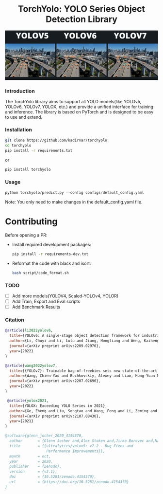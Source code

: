 <div align="center">
<h1>
  TorchYolo: YOLO Series Object Detection Library
</h1>
<h4>
  <img src="docs/torchyolo_logo.png" width="800"/>
</div>


### Introduction

The TorchYolo library aims to support all YOLO models(like YOLOv5, YOLOv6, YOLOv7, YOLOX, etc.) and provide a unified interface for training and inference. The library is based on PyTorch and is designed to be easy to use and extend.

### Installation
```bash
git clone https://github.com/kadirnar/torchyolo
cd torchyolo
pip install -r requirements.txt
```
or 
```bash
pip install torchyolo
```
### Usage
```python
python torchyolo/predict.py --config configs/default_config.yaml
```
Note: You only need to make changes in the default_config.yaml file.

# Contributing
Before opening a PR:
  - Install required development packages:
    ```bash
    pip install -r requirements-dev.txt
    ```
  - Reformat the code with black and isort:
    ```bash
    bash script/code_format.sh
    ``` 

### TODO
- [ ] Add more models(YOLOV4, Scaled-YOLOv4, YOLOR)
- [ ] Add Train, Export and Eval scripts
- [ ] Add Benchmark Results

### Citation
```bibtex
@article{li2022yolov6,
  title={YOLOv6: A single-stage object detection framework for industrial applications},
  author={Li, Chuyi and Li, Lulu and Jiang, Hongliang and Weng, Kaiheng and Geng, Yifei and Li, Liang and Ke, Zaidan and Li, Qingyuan and Cheng, Meng and Nie, Weiqiang and others},
  journal={arXiv preprint arXiv:2209.02976},
  year={2022}
}
```
```bibtex
@article{wang2022yolov7,
  title={{YOLOv7}: Trainable bag-of-freebies sets new state-of-the-art for real-time object detectors},
  author={Wang, Chien-Yao and Bochkovskiy, Alexey and Liao, Hong-Yuan Mark},
  journal={arXiv preprint arXiv:2207.02696},
  year={2022}
}
```
```bibtex
 @article{yolox2021,
  title={YOLOX: Exceeding YOLO Series in 2021},
  author={Ge, Zheng and Liu, Songtao and Wang, Feng and Li, Zeming and Sun, Jian},
  journal={arXiv preprint arXiv:2107.08430},
  year={2021}
}
```
```bibtex
@software{glenn_jocher_2020_4154370,
  author       = {Glenn Jocher and,Alex Stoken and,Jirka Borovec and,NanoCode012 and,ChristopherSTAN and,Liu Changyu and,Laughing and,tkianai and,Adam Hogan and,lorenzomammana and,yxNONG and,AlexWang1900 and,Laurentiu Diaconu and,Marc and,wanghaoyang0106 and,ml5ah and,Doug and,Francisco Ingham and,Frederik and,Guilhen and,Hatovix and,Jake Poznanski and,Jiacong Fang and,Lijun Yu 于力军 and,changyu98 and,Mingyu Wang and,Naman Gupta and,Osama Akhtar and,PetrDvoracek and,Prashant Rai},
  title        = {{ultralytics/yolov5: v7.2 - Bug Fixes and 
                   Performance Improvements}},
  month        = oct,
  year         = 2020,
  publisher    = {Zenodo},
  version      = {v3.1},
  doi          = {10.5281/zenodo.4154370},
  url          = {https://doi.org/10.5281/zenodo.4154370}
}
```
